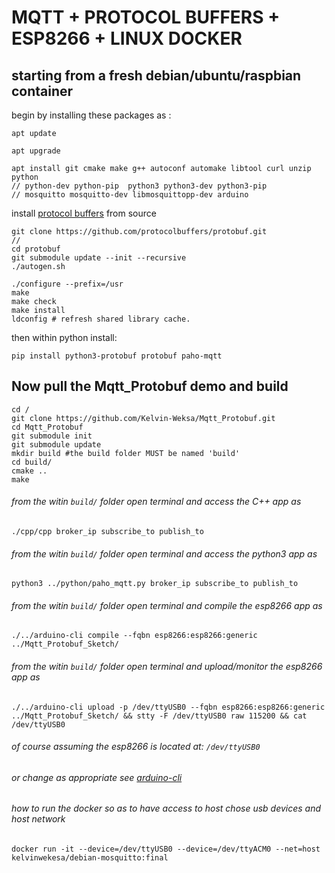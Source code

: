 # MQTT + PROTOCOL BUFFERS + ESP8266 + LINUX DOCKER

## starting from a fresh debian/ubuntu/raspbian container

begin by installing these packages as :
```
apt update

apt upgrade

apt install git cmake make g++ autoconf automake libtool curl unzip python 
// python-dev python-pip  python3 python3-dev python3-pip 
// mosquitto mosquitto-dev libmosquittopp-dev arduino
```

install [protocol buffers](https://github.com/protocolbuffers/protobuf/blob/master/src/README.md) from source
```
git clone https://github.com/protocolbuffers/protobuf.git
// 
cd protobuf
git submodule update --init --recursive
./autogen.sh
 
./configure --prefix=/usr
make
make check
make install
ldconfig # refresh shared library cache.
```

then within python install:

```
pip install python3-protobuf protobuf paho-mqtt
```


## Now pull the Mqtt_Protobuf demo and build

```
cd /
git clone https://github.com/Kelvin-Weksa/Mqtt_Protobuf.git
cd Mqtt_Protobuf
git submodule init
git submodule update
mkdir build #the build folder MUST be named 'build'
cd build/
cmake ..
make
```

###### from the witin `build/` folder open terminal and access the C++ app as
```
./cpp/cpp broker_ip subscribe_to publish_to
```

###### from the witin `build/` folder open terminal and access the python3 app as
```
python3 ../python/paho_mqtt.py broker_ip subscribe_to publish_to
```

###### from the witin `build/` folder open terminal and compile the esp8266 app as
```
./../arduino-cli compile --fqbn esp8266:esp8266:generic  ../Mqtt_Protobuf_Sketch/
```

###### from the witin `build/` folder open terminal and upload/monitor the esp8266 app as
```
./../arduino-cli upload -p /dev/ttyUSB0 --fqbn esp8266:esp8266:generic ../Mqtt_Protobuf_Sketch/ && stty -F /dev/ttyUSB0 raw 115200 && cat /dev/ttyUSB0
```
###### of course assuming the esp8266 is located at: `/dev/ttyUSB0`
###### or change as appropriate see [arduino-cli](https://arduino.github.io/arduino-cli/latest/getting-started/)


###### how to run the docker so as to have access to host chose usb devices and host network
```
docker run -it --device=/dev/ttyUSB0 --device=/dev/ttyACM0 --net=host kelvinwekesa/debian-mosquitto:final
```


